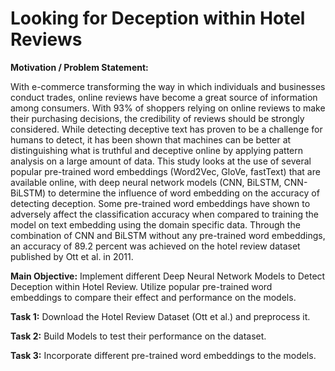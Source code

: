 # Looking for Deception within Hotel Reviews

**Motivation / Problem Statement:**

With e-commerce transforming the way in which individuals and businesses conduct trades, online reviews have become a great source of information among consumers. With 93\% of shoppers relying on online reviews to make their purchasing decisions, the credibility of reviews should be strongly considered. While detecting deceptive text has proven to be a challenge for humans to detect, it has been shown that machines can be better at distinguishing what is truthful and deceptive online by applying pattern analysis on a large amount of data. This study looks at the use of several popular pre-trained word embeddings (Word2Vec, GloVe, fastText) that are available online, with deep neural network models (CNN, BiLSTM, CNN-BiLSTM) to determine the influence of word embedding on the accuracy of detecting deception. Some pre-trained word embeddings have shown to adversely affect the classification accuracy when compared to training the model on text embedding using the domain specific data. Through the combination of CNN and BiLSTM without any pre-trained word embeddings, an accuracy of 89.2 percent was achieved on the hotel review dataset published by Ott et al. in 2011. 


**Main Objective:** Implement different Deep Neural Network Models to Detect Deception within Hotel Review. Utilize popular pre-trained word embeddings to compare their effect and performance on the models.

**Task 1:** Download the Hotel Review Dataset (Ott et al.) and preprocess it.

**Task 2:** Build Models to test their performance on the dataset.

**Task 3:** Incorporate different pre-trained word embeddings to the models.
